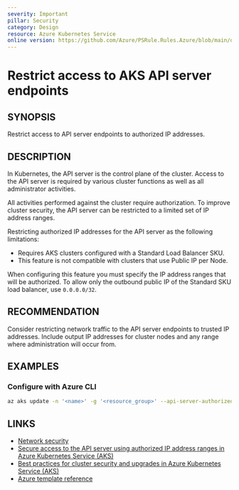 ```yaml
---
severity: Important
pillar: Security
category: Design
resource: Azure Kubernetes Service
online version: https://github.com/Azure/PSRule.Rules.Azure/blob/main/docs/en/rules/Azure.AKS.AuthorizedIPs.md
---
```


# Restrict access to AKS API server endpoints

## SYNOPSIS

Restrict access to API server endpoints to authorized IP addresses.

## DESCRIPTION

In Kubernetes, the API server is the control plane of the cluster.
Access to the API server is required by various cluster functions as well as all administrator activities.

All activities performed against the cluster require authorization.
To improve cluster security, the API server can be restricted to a limited set of IP address ranges.

Restricting authorized IP addresses for the API server as the following limitations:

- Requires AKS clusters configured with a Standard Load Balancer SKU.
- This feature is not compatible with clusters that use Public IP per Node.

When configuring this feature you must specify the IP address ranges that will be authorized.
To allow only the outbound public IP of the Standard SKU load balancer, use `0.0.0.0/32`.

## RECOMMENDATION

Consider restricting network traffic to the API server endpoints to trusted IP addresses.
Include output IP addresses for cluster nodes and any range where administration will occur from.

## EXAMPLES

### Configure with Azure CLI

```bash
az aks update -n '<name>' -g '<resource_group>' --api-server-authorized-ip-ranges '0.0.0.0/32'
```

## LINKS

- [Network security](https://docs.microsoft.com/azure/architecture/framework/security/design-network)
- [Secure access to the API server using authorized IP address ranges in Azure Kubernetes Service (AKS)](https://docs.microsoft.com/azure/aks/api-server-authorized-ip-ranges)
- [Best practices for cluster security and upgrades in Azure Kubernetes Service (AKS)](https://docs.microsoft.com/azure/aks/operator-best-practices-cluster-security#secure-access-to-the-api-server-and-cluster-nodes)
- [Azure template reference](https://docs.microsoft.com/azure/templates/microsoft.containerservice/managedclusters)
